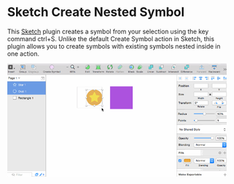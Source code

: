 # Sketch Create Nested Symbol

This [Sketch][] plugin creates a symbol from your selection using the key command ctrl+S. Unlike the default Create Symbol action in Sketch, this plugin allows you to create symbols with existing symbols nested inside in one action.

![](images/demo.gif)

[Sketch]: http://bohemiancoding.com/sketch/
